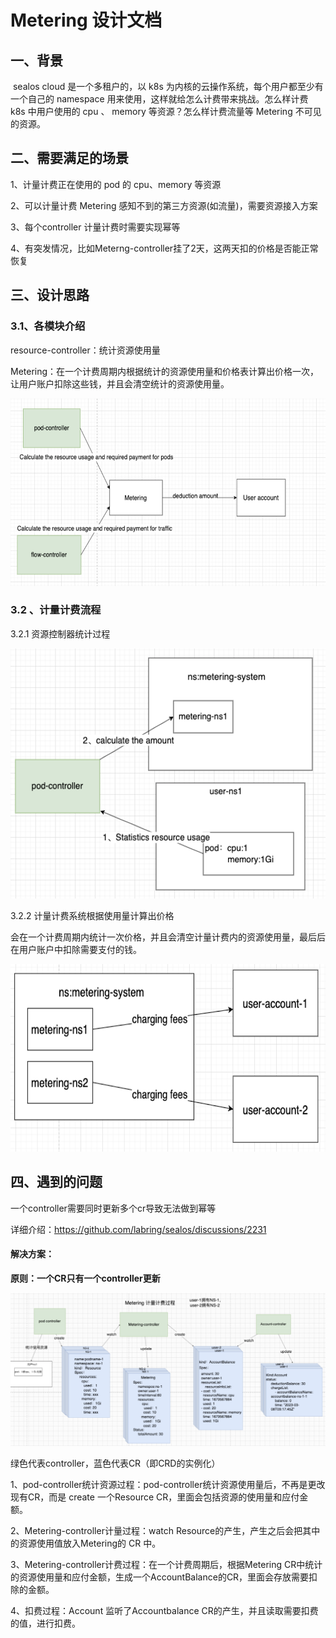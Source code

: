# Metering 设计文档

## **一、背景**

​	sealos cloud  是一个多租户的，以 k8s 为内核的云操作系统，每个用户都至少有一个自己的 namespace  用来使用，这样就给怎么计费带来挑战。怎么样计费 k8s 中用户使用的 cpu 、 memory 等资源？怎么样计费流量等  Metering 不可见的资源。

## 二、需要满足的场景

1、计量计费正在使用的 pod 的 cpu、memory 等资源

2、可以计量计费 Metering 感知不到的第三方资源(如流量)，需要资源接入方案

3、每个controller 计量计费时需要实现幂等

4、有突发情况，比如Meterng-controller挂了2天，这两天扣的价格是否能正常恢复

## 三、设计思路

### 3.1、各模块介绍

resource-controller：统计资源使用量

Metering：在一个计费周期内根据统计的资源使用量和价格表计算出价格一次，让用户账户扣除这些钱，并且会清空统计的资源使用量。

<img src="/docs/4.0/img/metering/metering-1.png" width="600px" height="300px" />

### 3.2 、计量计费流程

3.2.1 资源控制器统计过程

<img src="/docs/4.0/img/metering/metering-2.png" width="600px" height="400px" />

3.2.2 计量计费系统根据使用量计算出价格

​	会在一个计费周期内统计一次价格，并且会清空计量计费内的资源使用量，最后后在用户账户中扣除需要支付的钱。

<img src="/docs/4.0/img/metering/metering-3.png" width="600px" height="300px" />



## 四、遇到的问题

一个controller需要同时更新多个cr导致无法做到幂等

详细介绍：https://github.com/labring/sealos/discussions/2231

#### 解决方案：

**原则：一个CR只有一个controller更新**

![](/docs/4.0/img/metering/metering-4.png)

绿色代表controller，蓝色代表CR（即CRD的实例化）

1、pod-controller统计资源过程：pod-controller统计资源使用量后，不再是更改现有CR，而是 create 一个Resource CR，里面会包括资源的使用量和应付金额。

2、Metering-controller计量过程：watch Resource的产生，产生之后会把其中的资源使用值放入Metering的 CR 中。

3、Metering-controller计费过程：在一个计费周期后，根据Metering CR中统计的资源使用量和应付金额，生成一个AccountBalance的CR，里面会存放需要扣除的金额。

4、扣费过程：Account 监听了Accountbalance CR的产生，并且读取需要扣费的值，进行扣费。